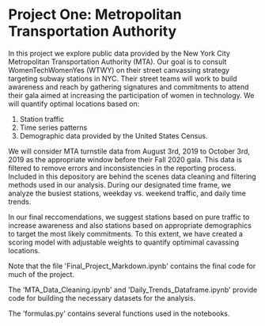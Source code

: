 # Project One: Metropolitan Transportation Authority

In this project we explore public data provided by the New York City Metropolitan Transportation Authority (MTA). Our goal is to consult WomenTechWomenYes (WTWY) on their street canvassing strategy targeting subway stations in NYC. Their street teams will work to build awareness and reach by gathering signatures and commitments to attend their gala aimed at increasing the participation of women in technology. We will quantify optimal locations based on:

1. Station traffic
2. Time series patterns
3. Demographic data provided by the United States Census. 

We will consider MTA turnstile data from August 3rd, 2019 to October 3rd, 2019 as the appropriate window before their Fall 2020 gala. This data is filtered to remove errors and inconsistencies in the reporting process. Included in this depository are behind the scenes data cleaning and filtering methods used in our analysis. During our designated time frame, we analyze the busiest stations, weekday vs. weekend traffic, and daily time trends.   

In our final reccomendations, we suggest stations based on pure traffic to increase awareness and also stations based on appropriate demographics to target the most likely commitments. To this extent, we have created a scoring model with adjustable weights to quantify optimimal cavassing locations.   

Note that the file 'Final_Project_Markdown.ipynb' contains the final code for much of the project.

The 'MTA_Data_Cleaning.ipynb' and 'Daily_Trends_Dataframe.ipynb' provide code for building the necessary datasets for the analysis.

The 'formulas.py' contains several functions used in the notebooks.



















